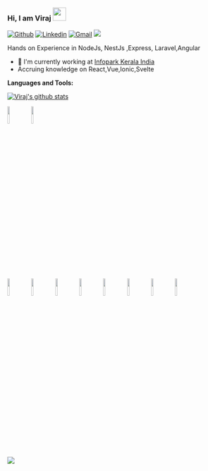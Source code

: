 ### Hi, I am Viraj <img src="https://raw.githubusercontent.com/MartinHeinz/MartinHeinz/master/wave.gif" width="30px">
[![Github](https://img.shields.io/badge/-Github-000?style=flat&logo=Github&logoColor=white)](https://github.com/vjanu)
[![Linkedin](https://img.shields.io/badge/-LinkedIn-blue?style=flat&logo=Linkedin&logoColor=white)](https://www.linkedin.com/in/viraj-wickramasinghe-649a0410b/)
[![Gmail](https://img.shields.io/badge/-Gmail-c14438?style=flat&logo=Gmail&logoColor=white)](mailto:alshoja@gmail.com)
![](https://komarev.com/ghpvc/?username=vjanu&color=blue&style=flat-square&label=Profile+visitors)

Hands on Experience in NodeJs, NestJs ,Express, Laravel,Angular

- 🏢 I'm currently working at [Infopark Kerala India]()
- Accruing knowledge on React,Vue,Ionic,Svelte



**Languages and Tools:** 
<p>
   <a href="https://github.com/vjanu/github-readme-stats"><img align="center" src="https://github-readme-stats.vercel.app/api?username=vjanu&show_icons=true&include_all_commits=true&hide_border=true" alt="Viraj's github stats" /></a> 

  
  <code><img width="10%" src="https://www.vectorlogo.zone/logos/angular/angular-ar21.svg"></code>
  <code><img width="10%" src="https://www.vectorlogo.zone/logos/nodejs/nodejs-ar21.svg"></code>
  <br />
  <code><img width="10%" src="https://www.vectorlogo.zone/logos/amazon_aws/amazon_aws-ar21.svg"></code>
  <code><img width="10%" src="https://www.vectorlogo.zone/logos/nginx/nginx-ar21.svg"></code>
   <code><img width="10%" src="https://www.vectorlogo.zone/logos/laravel/laravel-ar21.svg"></code>
   <code><img width="10%" src="https://www.vectorlogo.zone/logos/heroku/heroku-ar21.svg"></code>
  <code><img width="10%" src="https://www.vectorlogo.zone/logos/nestjs/nestjs-ar21.svg"></code>
   <code><img width="10%" src="https://www.vectorlogo.zone/logos/expressjs/expressjs-ar21.svg"></code>
    <code><img width="10%" src="https://www.vectorlogo.zone/logos/graphql/graphql-ar21.svg"></code>
    <code><img width="10%" src="https://www.vectorlogo.zone/logos/vuejs/vuejs-icon.svg"></code>
</p>
 <a href="https://github.com/vjanu/github-readme-stats"><img align="center" src="https://github-readme-stats.vercel.app/api/top-langs/?username=vjanu&layout=compact&hide_border=true" /></a> 
